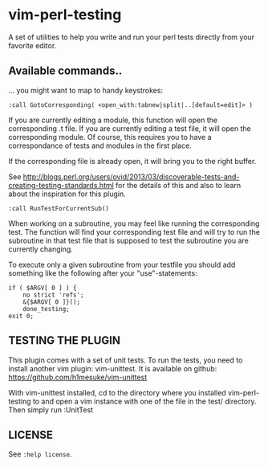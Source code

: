 # vim-perl-testing

A set of utilities to help you write and run your perl tests directly
from your favorite editor.

## Available commands..

... you might want to map to handy keystrokes:

```
:call GotoCorresponding( <open_with:tabnew|split|..[default=edit]> )
```

If you are currently editing a module, this function will open the
corresponding .t file. If you are currently editing a test
file, it will open the corresponding module. Of course,
this requires you to have a correspondance of tests and modules in the
first place.

If the corresponding file is already open, it will bring you to the right buffer.

See http://blogs.perl.org/users/ovid/2013/03/discoverable-tests-and-creating-testing-standards.html
for the details of this and also to learn about the inspiration for this
plugin.

```
:call RunTestForCurrentSub()
```

When working on a subroutine, you may feel like running the corresponding
test. The function will find your corresponding test file and will try to 
run the subroutine in that test file that is supposed to test the subroutine
you are currently changing.

To execute only a given subroutine from your testfile you should add something like
the following after your "use"-statements:
```
if ( $ARGV[ 0 ] ) {
    no strict 'refs';
    &{$ARGV[ 0 ]}();
    done_testing;
exit 0;
```

## TESTING THE PLUGIN

This plugin comes with a set of unit tests. To run the tests, you need to
install another vim plugin: vim-unittest. It is available on github:
https://github.com/h1mesuke/vim-unittest

With vim-unittest installed, cd to the directory where you installed
vim-perl-testing to and open a vim instance with one of the file in the
test/ directory. Then simply run :UnitTest

## LICENSE

See `:help license`.
